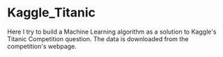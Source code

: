 # Kaggle_Titanic

Here I try to build a Machine Learning algorithm as a solution to Kaggle's Titanic Competition question. 
The data is downloaded from the competition's webpage. 

